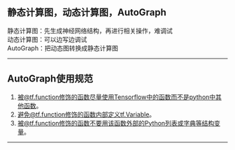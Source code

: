 静态计算图，动态计算图，AutoGraph
---
静态计算图：先生成神经网络结构，再进行相关操作，难调试  
动态计算图：可以边写边调试  
AutoGraph：把动态图转换成静态计算图  

---
## AutoGraph使用规范

1. 被@tf.function修饰的函数尽量使用Tensorflow中的函数而不是python中其他函数。
2. 避免@tf.function修饰的函数内部定义tf.Variable。
3. 被@tf.function修饰的函数不要用该函数外部的Python列表或字典等结构变量。
---
